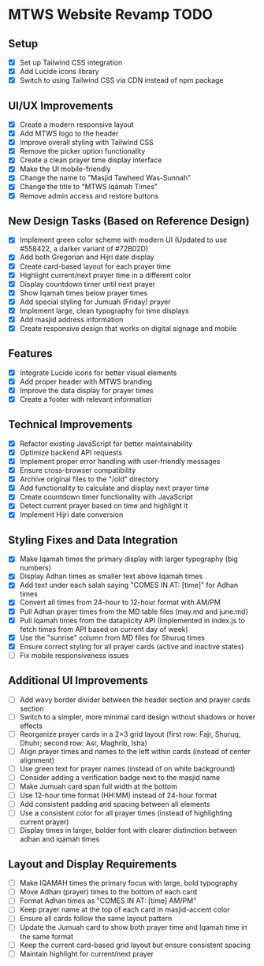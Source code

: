 # MTWS Website Revamp TODO

## Setup
- [x] Set up Tailwind CSS integration
- [x] Add Lucide icons library
- [x] Switch to using Tailwind CSS via CDN instead of npm package

## UI/UX Improvements
- [x] Create a modern responsive layout
- [x] Add MTWS logo to the header
- [x] Improve overall styling with Tailwind CSS
- [x] Remove the picker option functionality
- [x] Create a clean prayer time display interface
- [x] Make the UI mobile-friendly
- [x] Change the name to "Masjid Tawheed Was-Sunnah"
- [x] Change the title to "MTWS Iqāmah Times"
- [x] Remove admin access and restore buttons

## New Design Tasks (Based on Reference Design)
- [x] Implement green color scheme with modern UI (Updated to use #558422, a darker variant of #72B02D)
- [x] Add both Gregorian and Hijri date display
- [x] Create card-based layout for each prayer time
- [x] Highlight current/next prayer time in a different color
- [x] Display countdown timer until next prayer
- [x] Show Iqamah times below prayer times
- [x] Add special styling for Jumuah (Friday) prayer
- [x] Implement large, clean typography for time displays
- [x] Add masjid address information
- [x] Create responsive design that works on digital signage and mobile

## Features
- [x] Integrate Lucide icons for better visual elements
- [x] Add proper header with MTWS branding
- [x] Improve the data display for prayer times
- [x] Create a footer with relevant information

## Technical Improvements
- [x] Refactor existing JavaScript for better maintainability
- [x] Optimize backend API requests
- [x] Implement proper error handling with user-friendly messages
- [x] Ensure cross-browser compatibility
- [x] Archive original files to the "/old" directory
- [x] Add functionality to calculate and display next prayer time
- [x] Create countdown timer functionality with JavaScript
- [x] Detect current prayer based on time and highlight it
- [x] Implement Hijri date conversion 

## Styling Fixes and Data Integration
- [x] Make Iqamah times the primary display with larger typography (big numbers)
- [x] Display Adhan times as smaller text above Iqamah times
- [x] Add text under each salah saying "COMES IN AT: [time]" for Adhan times
- [x] Convert all times from 24-hour to 12-hour format with AM/PM
- [x] Pull Adhan prayer times from the MD table files (may.md and june.md)
- [x] Pull Iqamah times from the dataplicity API (Implemented in index.js to fetch times from API based on current day of week)
- [x] Use the "sunrise" column from MD files for Shuruq times
- [x] Ensure correct styling for all prayer cards (active and inactive states)
- [ ] Fix mobile responsiveness issues

## Additional UI Improvements
- [ ] Add wavy border divider between the header section and prayer cards section
- [ ] Switch to a simpler, more minimal card design without shadows or hover effects
- [ ] Reorganize prayer cards in a 2×3 grid layout (first row: Fajr, Shuruq, Dhuhr; second row: Asr, Maghrib, Isha)
- [ ] Align prayer times and names to the left within cards (instead of center alignment)
- [ ] Use green text for prayer names (instead of on white background)
- [ ] Consider adding a verification badge next to the masjid name
- [ ] Make Jumuah card span full width at the bottom
- [ ] Use 12-hour time format (HH:MM) instead of 24-hour format
- [ ] Add consistent padding and spacing between all elements
- [ ] Use a consistent color for all prayer times (instead of highlighting current prayer)
- [ ] Display times in larger, bolder font with clearer distinction between adhan and iqamah times 

## Layout and Display Requirements
- [ ] Make IQAMAH times the primary focus with large, bold typography
- [ ] Move Adhan (prayer) times to the bottom of each card
- [ ] Format Adhan times as "COMES IN AT: [time] AM/PM"
- [ ] Keep prayer name at the top of each card in masjid-accent color
- [ ] Ensure all cards follow the same layout pattern
- [ ] Update the Jumuah card to show both prayer time and Iqamah time in the same format
- [ ] Keep the current card-based grid layout but ensure consistent spacing
- [ ] Maintain highlight for current/next prayer 